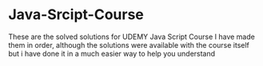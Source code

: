 # Java-Srcipt-Course
These are the solved solutions for UDEMY Java Script Course
I have made them in order, although the solutions were available with the course itself but i have done it in a much easier way to help you understand

